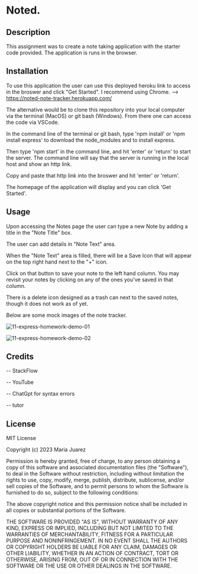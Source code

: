 
# Noted.

## Description
This assignment was to create a note taking application with the starter code provided. The application is runs in the browser.

## Installation
To use this application the user can use this deployed heroku link to access in the broswer and click "Get Started". I recommend using Chrome. --> https://noted-note-tracker.herokuapp.com/

The alternative would be to clone this repository into your local computer via the terminal (MacOS) or git bash (Windows). From there one can access the code via VSCode.

In the command line of the terminal or git bash, type  'npm install' or 'npm install express' to download the node_modules and to install express. 

Then type 'npm start' in the command line, and hit 'enter' or 'return' to start the server. The command line will say that the server is running in the local host and show an http link. 

Copy and paste that http link into the broswer and hit 'enter' or 'return'. 

The homepage of the application will display and you can click 'Get Started'.

## Usage
Upon accessing the Notes page the user can type a new Note by adding a title in the "Note Title" box.

 The user can add details in "Note Text" area. 
 
 When the "Note Text" area is filled, there will be a Save Icon that will appear on the top right hand next to the "+" icon. 
 
 Click on that button to save your note to the left hand column. You may revisit your notes by clicking on any of the ones you've saved in that column.

 There is a delete icon designed as a trash can next to the saved notes, though it does not work as of yet.

 Below are some mock images of the note tracker.

![11-express-homework-demo-01](https://user-images.githubusercontent.com/119270869/233812220-a6b8ea20-b781-4d8d-af87-f9dcfe9111b5.png)

![11-express-homework-demo-02](https://user-images.githubusercontent.com/119270869/233812222-e5987582-5d26-4f12-bff1-58f114daecd5.png)



## Credits

-- StackFlow

-- YouTube

-- ChatGpt for syntax errors

-- tutor

## License

MIT License

Copyright (c) 2023 Maria Juarez

Permission is hereby granted, free of charge, to any person obtaining a copy
of this software and associated documentation files (the "Software"), to deal
in the Software without restriction, including without limitation the rights
to use, copy, modify, merge, publish, distribute, sublicense, and/or sell
copies of the Software, and to permit persons to whom the Software is
furnished to do so, subject to the following conditions:

The above copyright notice and this permission notice shall be included in all
copies or substantial portions of the Software.

THE SOFTWARE IS PROVIDED "AS IS", WITHOUT WARRANTY OF ANY KIND, EXPRESS OR
IMPLIED, INCLUDING BUT NOT LIMITED TO THE WARRANTIES OF MERCHANTABILITY,
FITNESS FOR A PARTICULAR PURPOSE AND NONINFRINGEMENT. IN NO EVENT SHALL THE
AUTHORS OR COPYRIGHT HOLDERS BE LIABLE FOR ANY CLAIM, DAMAGES OR OTHER
LIABILITY, WHETHER IN AN ACTION OF CONTRACT, TORT OR OTHERWISE, ARISING FROM,
OUT OF OR IN CONNECTION WITH THE SOFTWARE OR THE USE OR OTHER DEALINGS IN THE
SOFTWARE.



